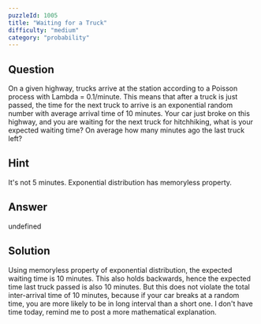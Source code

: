 ```yaml
---
puzzleId: 1005
title: "Waiting for a Truck"
difficulty: "medium"
category: "probability"
---
```


## Question
On a given highway, trucks arrive at the station according to a Poisson process with Lambda = 0.1/minute. This means that after a truck is just passed, the time for the next truck to arrive is an exponential random number with average arrival time of 10 minutes. Your car just broke on this highway, and you are waiting for the next truck for hitchhiking, what is your expected waiting time? On average how many minutes ago the last truck left?

## Hint
It's not 5 minutes. Exponential distribution has memoryless property.

## Answer
undefined

## Solution
Using memoryless property of exponential distribution, the expected waiting time is 10 minutes. This also holds backwards, hence the expected time last truck passed is also 10 minutes. But this does not violate the total inter-arrival time of 10 minutes, because if your car breaks at a random time, you are more likely to be in long interval than a short one. I don't have time today, remind me to post a more mathematical explanation.

